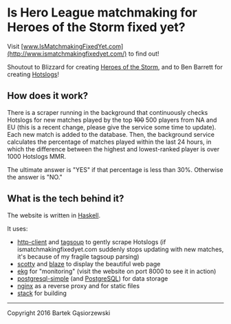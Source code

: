 # Is Hero League matchmaking for Heroes of the Storm fixed yet?

Visit [www.IsMatchmakingFixedYet.com](http://www.ismatchmakingfixedyet.com/) to find out!

Shoutout to Blizzard for creating [Heroes of the Storm](http://www.heroesofthestorm.com/), and to Ben Barrett for creating [Hotslogs](http://www.hotslogs.com/)!

## How does it work?

There is a scraper running in the background that continuously checks Hotslogs for new matches played by the top ~~100~~ 500 players from NA and EU (this is a recent change, please give the service some time to update). Each new match is added to the database. Then, the background service calculates the percentage of matches played within the last 24 hours, in which the difference between the highest and lowest-ranked player is over 1000 Hotslogs MMR.

The ultimate answer is "YES" if that percentage is less than 30%. Otherwise the answer is "NO."

## What is the tech behind it?

The website is written in [Haskell](https://www.haskell.org/).

It uses:

- [http-client](https://hackage.haskell.org/package/http-client) and [tagsoup](https://hackage.haskell.org/package/tagsoup) to gently scrape Hotslogs (if ismatchmakingfixedyet.com suddenly stops updating with new matches, it's because of my fragile tagsoup parsing)
- [scotty](https://hackage.haskell.org/package/scotty) and [blaze](https://hackage.haskell.org/package/blaze-html) to display the beautiful web page
- [ekg](https://hackage.haskell.org/package/ekg) for "monitoring" (visit the website on port 8000 to see it in action)
- [postgresql-simple](https://hackage.haskell.org/package/postgresql-simple) (and [PostgreSQL](http://www.postgresql.org/)) for data storage
- [nginx](http://nginx.org/) as a reverse proxy and for static files
- [stack](http://www.haskellstack.org/) for building

---

Copyright 2016 Bartek Gąsiorzewski

